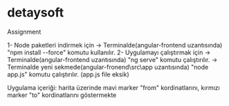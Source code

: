 # detaysoft
Assignment


1- Node paketleri indirmek için
	-> Terminalde(angular-frontend uzantısında) "npm install --force" komutu kullanılır.
2- Uygulamayı çalıştırmak için
	-> Terminalde(angular-frontend uzantısında) "ng serve" komutu çalıştırılır.
	-> Terminalde yeni sekmede(angular-fronend\src\app uzantısında) "node app.js" komutu çalıştırılır.
		(app.js file eksik)

Uygulama içeriği:
	harita üzerinde mavi marker "from" kordinatlarını,
	kırmızı marker "to" kordinatlarını göstermekte